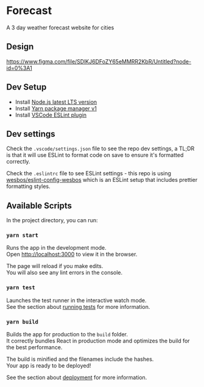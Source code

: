 
# Forecast

A 3 day weather forecast website for cities 


## Design

https://www.figma.com/file/SDlKJ6DFoZY65eMMRR2KbR/Untitled?node-id=0%3A1



## Dev Setup

- Install [Node.js latest LTS version](https://nodejs.org/en/) 
- Install [Yarn package manager v1](https://classic.yarnpkg.com/en/docs/install/#mac-stable)
- Install [VSCode ESLint plugin](https://marketplace.visualstudio.com/items?itemName=dbaeumer.vscode-eslint)


## Dev settings

Check the `.vscode/settings.json` file to see the repo dev settings, a TL;DR is that it will use ESLint to format code on save to ensure it's formatted correctly.

Check the `.eslintrc` file to see ESLint settings - this repo is using [wesbos/eslint-config-wesbos](https://github.com/wesbos/eslint-config-wesbos) which is an ESLint setup that includes prettier formatting styles.

## Available Scripts

In the project directory, you can run:

### `yarn start`

Runs the app in the development mode.\
Open [http://localhost:3000](http://localhost:3000) to view it in the browser.

The page will reload if you make edits.\
You will also see any lint errors in the console.

### `yarn test`

Launches the test runner in the interactive watch mode.\
See the section about [running tests](https://facebook.github.io/create-react-app/docs/running-tests) for more information.

### `yarn build`

Builds the app for production to the `build` folder.\
It correctly bundles React in production mode and optimizes the build for the best performance.

The build is minified and the filenames include the hashes.\
Your app is ready to be deployed!

See the section about [deployment](https://facebook.github.io/create-react-app/docs/deployment) for more information.
